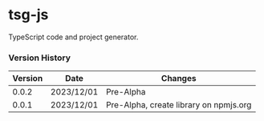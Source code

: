 # tsg-js

TypeScript code and project generator.

### Version History

| Version |    Date    | Changes                                                         |
| ------- | ---------- | --------------------------------------------------------------- |
|  0.0.2  | 2023/12/01 | Pre-Alpha                                                       |
|  0.0.1  | 2023/12/01 | Pre-Alpha, create library on npmjs.org                          |
